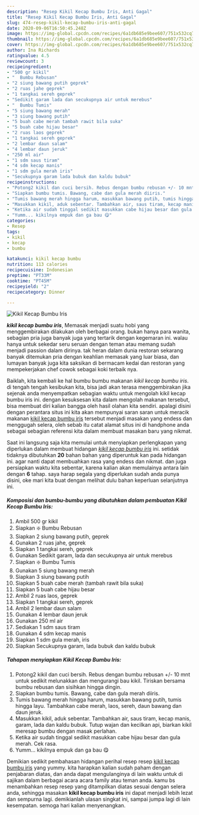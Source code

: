```yaml
---
description: "Resep Kikil Kecap Bumbu Iris, Anti Gagal"
title: "Resep Kikil Kecap Bumbu Iris, Anti Gagal"
slug: 474-resep-kikil-kecap-bumbu-iris-anti-gagal
date: 2020-09-06T16:50:45.248Z
image: https://img-global.cpcdn.com/recipes/6a1db685e9bee607/751x532cq70/kikil-kecap-bumbu-iris-foto-resep-utama.jpg
thumbnail: https://img-global.cpcdn.com/recipes/6a1db685e9bee607/751x532cq70/kikil-kecap-bumbu-iris-foto-resep-utama.jpg
cover: https://img-global.cpcdn.com/recipes/6a1db685e9bee607/751x532cq70/kikil-kecap-bumbu-iris-foto-resep-utama.jpg
author: Ina Richards
ratingvalue: 4.5
reviewcount: 3
recipeingredient:
- "500 gr kikil"
- "  Bumbu Rebusan"
- "2 siung bawang putih geprek"
- "2 ruas jahe geprek"
- "1 tangkai sereh geprek"
- "Sedikit garam lada dan secukupnya air untuk merebus"
- "  Bumbu Tumis"
- "5 siung bawang merah"
- "3 siung bawang putih"
- "5 buah cabe merah tambah rawit bila suka"
- "5 buah cabe hijau besar"
- "2 ruas laos geprek"
- "1 tangkai sereh geprek"
- "2 lembar daun salam"
- "4 lembar daun jeruk"
- "250 ml air"
- "1 sdm saus tiram"
- "4 sdm kecap manis"
- "1 sdm gula merah iris"
- "Secukupnya garam lada bubuk dan kaldu bubuk"
recipeinstructions:
- "Potong2 kikil dan cuci bersih. Rebus dengan bumbu rebusan +/- 10 mnt untuk sedikit melunakkan dan mengurangi bau kikil. Tiriskan bersama bumbu rebusan dan sisihkan hingga dingin."
- "Siapkan bumbu tumis. Bawang, cabe dan gula merah diiris."
- "Tumis bawang merah hingga harum, masukkan bawang putih, tumis hingga layu. Tambahkan cabe merah, laos, sereh, daun bawang dan daun jeruk."
- "Masukkan kikil, aduk sebentar. Tambahkan air, saus tiram, kecap manis, garam, lada dan kaldu bubuk. Tutup wajan dan kecilkan api, biarkan kikil meresap bumbu dengan masak perlahan."
- "Ketika air sudah tinggal sedikit masukkan cabe hijau besar dan gula merah. Cek rasa."
- "Yumm... kikilnya empuk dan ga bau 😋"
categories:
- Resep
tags:
- kikil
- kecap
- bumbu

katakunci: kikil kecap bumbu 
nutrition: 113 calories
recipecuisine: Indonesian
preptime: "PT33M"
cooktime: "PT45M"
recipeyield: "2"
recipecategory: Dinner

---
```



![Kikil Kecap Bumbu Iris](https://img-global.cpcdn.com/recipes/6a1db685e9bee607/751x532cq70/kikil-kecap-bumbu-iris-foto-resep-utama.jpg)

<b><i>kikil kecap bumbu iris</i></b>, Memasak menjadi suatu hobi yang menggembirakan dilakukan oleh berbagai orang. bukan hanya para wanita, sebagian pria juga banyak juga yang tertarik dengan kegemaran ini. walau hanya untuk sekedar seru seruan dengan teman atau memang sudah menjadi passion dalam dirinya. tak heran dalam dunia restoran sekarang banyak ditemukan pria dengan keahlian memasak yang luar biasa, dan lumayan banyak juga kita saksikan di bermacam kedai dan restoran yang mempekerjakan chef cowok sebagai koki terbaik nya.

Baiklah, kita kembali ke hal bumbu bumbu makanan <i>kikil kecap bumbu iris</i>. di tengah tengah kesibukan kita, bisa jadi akan terasa menggembirakan jika sejenak anda menyempatkan sebagian waktu untuk mengolah kikil kecap bumbu iris ini. dengan kesuksesan kita dalam mengolah makanan tersebut, bisa membuat diri kalian bangga oleh hasil olahan kita sendiri. apalagi disini dengan perantara situs ini kita akan mempunyai saran saran untuk meracik makanan <u>kikil kecap bumbu iris</u> tersebut menjadi masakan yang endess dan menggugah selera, oleh sebab itu catat alamat situs ini di handphone anda sebagai sebagian referensi kita dalam membuat masakan baru yang nikmat.




Saat ini langsung saja kita memulai untuk menyiapkan perlengkapan yang diperlukan dalam membuat hidangan <u><i>kikil kecap bumbu iris</i></u> ini. setidak tidaknya dibutuhkan <b>20</b> bahan bahan yang diperuntuk kan pada hidangan ini. agar nanti dapat membuahkan rasa yang endess dan nikmat. dan juga persiapkan waktu kita sebentar, karena kalian akan memulainya antara lain dengan <b>6</b> tahap. saya harap segala yang diperlukan sudah anda punya disini, oke mari kita buat dengan melihat dulu bahan keperluan selanjutnya ini.

<!--inarticleads1-->

##### Komposisi dan bumbu-bumbu yang dibutuhkan dalam pembuatan Kikil Kecap Bumbu Iris:

1. Ambil 500 gr kikil
1. Siapkan  ❇️ Bumbu Rebusan
1. Siapkan 2 siung bawang putih, geprek
1. Gunakan 2 ruas jahe, geprek
1. Siapkan 1 tangkai sereh, geprek
1. Gunakan Sedikit garam, lada dan secukupnya air untuk merebus
1. Siapkan  ❇️ Bumbu Tumis
1. Gunakan 5 siung bawang merah
1. Siapkan 3 siung bawang putih
1. Siapkan 5 buah cabe merah (tambah rawit bila suka)
1. Siapkan 5 buah cabe hijau besar
1. Ambil 2 ruas laos, geprek
1. Siapkan 1 tangkai sereh, geprek
1. Ambil 2 lembar daun salam
1. Gunakan 4 lembar daun jeruk
1. Gunakan 250 ml air
1. Sediakan 1 sdm saus tiram
1. Gunakan 4 sdm kecap manis
1. Siapkan 1 sdm gula merah, iris
1. Siapkan Secukupnya garam, lada bubuk dan kaldu bubuk




<!--inarticleads2-->

##### Tahapan menyiapkan Kikil Kecap Bumbu Iris:

1. Potong2 kikil dan cuci bersih. Rebus dengan bumbu rebusan +/- 10 mnt untuk sedikit melunakkan dan mengurangi bau kikil. Tiriskan bersama bumbu rebusan dan sisihkan hingga dingin.
1. Siapkan bumbu tumis. Bawang, cabe dan gula merah diiris.
1. Tumis bawang merah hingga harum, masukkan bawang putih, tumis hingga layu. Tambahkan cabe merah, laos, sereh, daun bawang dan daun jeruk.
1. Masukkan kikil, aduk sebentar. Tambahkan air, saus tiram, kecap manis, garam, lada dan kaldu bubuk. Tutup wajan dan kecilkan api, biarkan kikil meresap bumbu dengan masak perlahan.
1. Ketika air sudah tinggal sedikit masukkan cabe hijau besar dan gula merah. Cek rasa.
1. Yumm... kikilnya empuk dan ga bau 😋




Demikian sedikit pembahasan hidangan perihal resep resep <u>kikil kecap bumbu iris</u> yang yummy. kita harapkan kalian sudah paham dengan penjabaran diatas, dan anda dapat mengulanginya di lain waktu untuk di sajikan dalam berbagai acara acara family atau teman anda. kamu bs menambahkan resep resep yang ditampilkan diatas sesuai dengan selera anda, sehingga masakan <b>kikil kecap bumbu iris</b> ini dapat menjadi lebih lezat dan sempurna lagi. demikianlah ulasan singkat ini, sampai jumpa lagi di lain kesempatan. semoga hari kalian menyenangkan.
